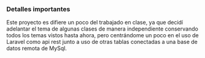 ### Detalles importantes

Este proyecto es difiere un poco del trabajado en clase, ya que decidí adelantar el tema de algunas clases de manera independiente conservando todos los temas vistos hasta ahora, pero centrándome un poco en el uso de Laravel como api rest junto a uso de otras tablas conectadas a una base de datos remota de MySql.

